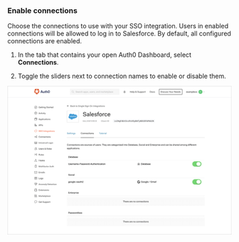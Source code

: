 ### Enable connections

Choose the connections to use with your SSO integration. Users in enabled connections will be allowed to log in to Salesforce. By default, all configured connections are enabled.

1. In the tab that contains your open Auth0 Dashboard, select **Connections**.

2. Toggle the sliders next to connection names to enable or disable them.

![Enable/Disable Connections](/media/articles/dashboard/sso-integrations/settings-connections-salesforce.png)
